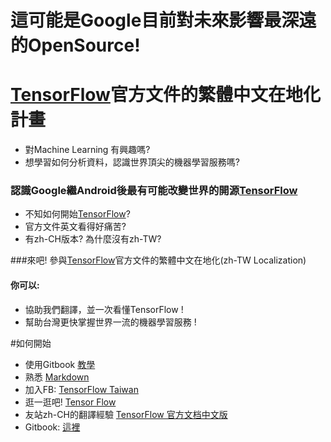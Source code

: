 # 這可能是Google目前對未來影響最深遠的OpenSource!


# [TensorFlow](https://www.tensorflow.org/)官方文件的繁體中文在地化計畫
* 對Machine Learning 有興趣嗎?
* 想學習如何分析資料，認識世界頂尖的機器學習服務嗎?

### 認識Google繼Android後最有可能改變世界的開源[TensorFlow](https://www.tensorflow.org/)
* 不知如何開始[TensorFlow](https://www.tensorflow.org/)?
* 官方文件英文看得好痛苦?
* 有zh-CH版本? 為什麼沒有zh-TW?

###來吧! 參與[TensorFlow](https://www.tensorflow.org/)官方文件的繁體中文在地化(zh-TW Localization)
#### 你可以:
* 協助我們翻譯，並一次看懂TensorFlow !
* 幫助台灣更快掌握世界一流的機器學習服務 !

#如何開始

* 使用Gitbook [教學](https://kingofamani.gitbooks.io/git-teach/content/chapter_6_gitbook/chapter_6_gitbookgitbook2.html)
* 熟悉 [Markdown](http://markdown.tw/#list)
* 加入FB: [TensorFlow Taiwan](https://www.facebook.com/tensorflowtaiwan/)
* 逛一逛吧! [Tensor Flow](https://www.tensorflow.org/)
* 友站zh-CH的翻譯經驗 [TensorFlow 官方文档中文版](http://wiki.jikexueyuan.com/project/tensorflow-zh/)
* Gitbook: [這裡](https://www.gitbook.com/book/cbbjames/tensorflow-documentation-zh-tw/details)

